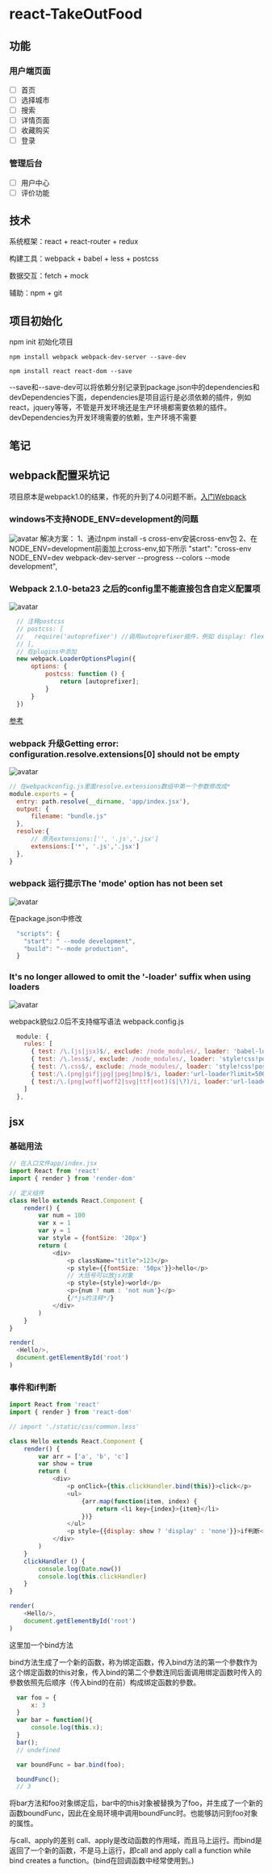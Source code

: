 # react-TakeOutFood

## 功能

### 用户端页面

* [ ] 首页
* [ ] 选择城市
* [ ] 搜索
* [ ] 详情页面
* [ ] 收藏购买
* [ ] 登录

### 管理后台

* [ ] 用户中心
* [ ] 评价功能

## 技术

系统框架：react + react-router + redux

构建工具：webpack + babel + less + postcss

数据交互：fetch + mock

辅助：npm + git

## 项目初始化

npm init 初始化项目

``` node
npm install webpack webpack-dev-server --save-dev

npm install react react-dom --save
```

--save和--save-dev可以将依赖分别记录到package.json中的dependencies和devDependencies下面，dependencies是项目运行是必须依赖的插件，例如react，jquery等等，不管是开发环境还是生产环境都需要依赖的插件。devDependencies为开发环境需要的依赖，生产环境不需要

## 笔记

## webpack配置采坑记

项目原本是webpack1.0的结果，作死的升到了4.0问题不断。[入门Webpack](https://segmentfault.com/a/1190000006178770?_ea=1088498)

### windows不支持NODE_ENV=development的问题

![avatar](/errorimg/error1.png)
解决方案：
1、通过npm install -s cross-env安装cross-env包
2、在NODE_ENV=development前面加上cross-env,如下所示
"start": "cross-env NODE_ENV=dev webpack-dev-server --progress --colors --mode development",

### Webpack 2.1.0-beta23 之后的config里不能直接包含自定义配置项

![avatar](/errorimg/error3.png)

``` js
  // 注释postcss
  // postcss: [
  //   require('autoprefixer') //调用autoprefixer插件，例如 display: flex
  // ],
  // 在plugins中添加
  new webpack.LoaderOptionsPlugin({
      options: {
          postcss: function () {
              return [autoprefixer];
          }
      }
  })
```

[参考](https://segmentfault.com/q/1010000006987956)

### webpack 升级Getting error: configuration.resolve.extensions[0] should not be empty

![avatar](/errorimg/error4.png)

``` js
// 在webpackconfig.js里面resolve.extensions数组中第一个参数修改成*
module.exports = {
  entry: path.resolve(__dirname, 'app/index.jsx'),
  output: {
      filename: "bundle.js"
  },
  resolve:{
      // 原先extensions:['', '.js','.jsx']
      extensions:['*', '.js','.jsx']
  },
}
```

### webpack 运行提示The 'mode' option has not been set

![avatar](/errorimg/error2.png)

在package.json中修改

``` js
  "scripts": {
    "start": " --mode development",
    "build": "--mode production",
  }
```

### It's no longer allowed to omit the '-loader' suffix when using loaders

![avatar](/errorimg/error5.png)

webpack貌似2.0后不支持缩写语法
webpack.config.js

``` js
  module: {
    rules: [
      { test: /\.(js|jsx)$/, exclude: /node_modules/, loader: 'babel-loader' },
      { test: /\.less$/, exclude: /node_modules/, loader: 'style!css!postcss!less' },
      { test: /\.css$/, exclude: /node_modules/, loader: 'style!css!postcss' },
      { test:/\.(png|gif|jpg|jpeg|bmp)$/i, loader:'url-loader?limit=5000' },  // 限制大小5kb
      { test:/\.(png|woff|woff2|svg|ttf|eot)($|\?)/i, loader:'url-loader?limit=5000'} // 限制大小小于5k
    ]
  },
```

## jsx

### 基础用法

``` js
// 在入口文件app/index.jsx
import React from 'react'
import { render } from 'render-dom'

// 定义组件
class Hello extends React.Component {
    render() {
        var num = 100
        var x = 1
        var y = 1
        var style = {fontSize: '20px'}
        return (
            <div>
                <p className="title">123</p>
                <p style={{fontSize: '50px'}}>hello</p>
                // 大括号可以放js对象
                <p style={style}>world</p>
                <p>{num ? num : 'not num'}</p>
                {/*js的注释*/}
            </div>
        )
    }
}

render(
  <Hello/>,
  document.getElementById('root')
)
```

### 事件和if判断

``` js
import React from 'react'
import { render } from 'react-dom'

// import './static/css/common.less'

class Hello extends React.Component {
    render() {
        var arr = ['a', 'b', 'c']
        var show = true
        return (
            <div>
                <p onClick={this.clickHandler.bind(this)}>click</p>
                <ul>
                    {arr.map(function(item, index) {
                        return <li key={index}>{item}</li>
                    })}
                </ul>
                <p style={{display: show ? 'display' : 'none'}}>if判断</p>
            </div>
        )
    }
    clickHandler () {
        console.log(Date.now())
        console.log(this.clickHandler)
    }
}

render(
    <Hello/>,
    document.getElementById('root')
)
```

这里加一个bind方法

bind方法生成了一个新的函数，称为绑定函数，传入bind方法的第一个參数作为这个绑定函数的this对象，传入bind的第二个參数连同后面调用绑定函数时传入的參数依照先后顺序（传入bind的在前）构成绑定函数的參数。

``` js
  var foo = {
      x: 3
  }
  var bar = function(){
      console.log(this.x);
  }
  bar();
  // undefined

  var boundFunc = bar.bind(foo);

  boundFunc();
  // 3
```

将bar方法和foo对象绑定后，bar中的this对象被替换为了foo，并生成了一个新的函数boundFunc，因此在全局环境中调用boundFunc时。也能够訪问到foo对象的属性。

与call、apply的差别
call、apply是改动函数的作用域，而且马上运行。而bind是返回了一个新的函数，不是马上运行，即call and apply call a function while bind creates a function。(bind在回调函数中经常使用到。)

